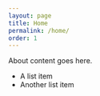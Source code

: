 ```yaml
---
layout: page
title: Home
permalink: /home/
order: 1
---
```


About content goes here.

* A list item
* Another list item
